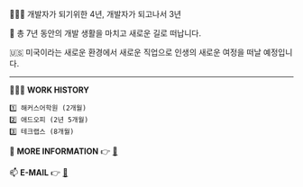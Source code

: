 👩🏻‍💻 개발자가 되기위한 4년, 개발자가 되고나서 3년

🦷 총 7년 동안의 개발 생활을 마치고 새로운 길로 떠납니다.

🇺🇸 미국이라는 새로운 환경에서 새로운 직업으로 인생의 새로운 여정을 떠날 예정입니다.

---

🙋🏻‍♀️ **WORK HISTORY**

    1️⃣ 해커스어학원 (2개월)
    2️⃣ 애드오피 (2년 5개월)
    3️⃣ 테크랩스 (8개월)

🌟 **MORE INFORMATION** 👉 [🌈](https://www.notion.so/57f93b7af36942cf9699998c7361b906?pvs=21)

📫 **E-MAIL** 👉 [💌](mailto:ekdud912@naver.com)
